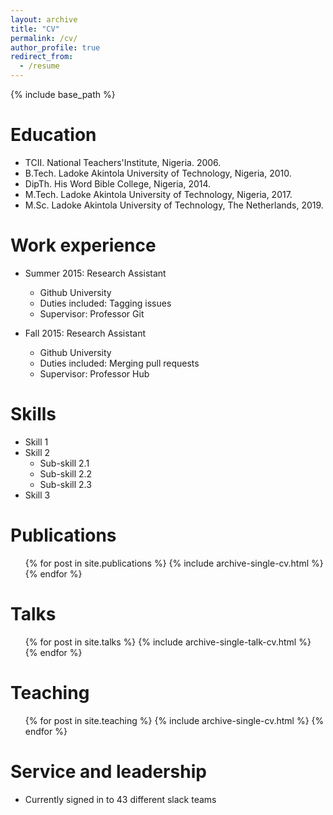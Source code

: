 ```yaml
---
layout: archive
title: "CV"
permalink: /cv/
author_profile: true
redirect_from:
  - /resume
---
```


{% include base_path %}

Education
======
* TCII.       National Teachers'Institute, Nigeria. 2006.
* B.Tech.     Ladoke Akintola University of Technology, Nigeria, 2010.
* DipTh.      His Word Bible College, Nigeria, 2014.
* M.Tech.     Ladoke Akintola University of Technology, Nigeria, 2017.
* M.Sc.       Ladoke Akintola University of Technology, The Netherlands, 2019.

Work experience
======
* Summer 2015: Research Assistant
  * Github University
  * Duties included: Tagging issues
  * Supervisor: Professor Git

* Fall 2015: Research Assistant
  * Github University
  * Duties included: Merging pull requests
  * Supervisor: Professor Hub
  
Skills
======
* Skill 1
* Skill 2
  * Sub-skill 2.1
  * Sub-skill 2.2
  * Sub-skill 2.3
* Skill 3

Publications
======
  <ul>{% for post in site.publications %}
    {% include archive-single-cv.html %}
  {% endfor %}</ul>
  
Talks
======
  <ul>{% for post in site.talks %}
    {% include archive-single-talk-cv.html %}
  {% endfor %}</ul>
  
Teaching
======
  <ul>{% for post in site.teaching %}
    {% include archive-single-cv.html %}
  {% endfor %}</ul>
  
Service and leadership
======
* Currently signed in to 43 different slack teams
